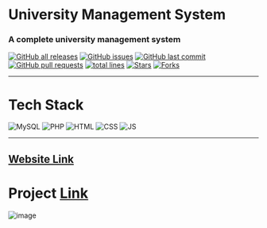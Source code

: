 # University Management System

### A complete university management system

<a href="https://github.com/vasu-1/University-Website"><img alt="GitHub all releases" src="https://img.shields.io/github/downloads/vasu-1/University-Website/total?label=Downloads&logo=github"></a>
<a href="https://github.com/vasu-1/University-Website/issues"><img alt="GitHub issues" src="https://img.shields.io/github/issues/vasu-1/University-Website?logo=github"></a>
<a href="https://github.com/vasu-1/University-Website/commits"><img alt="GitHub last commit" src="https://img.shields.io/github/last-commit/vasu-1/University-Website?logo=github"></a>
<a href="https://github.com/vasu-1/University-Website/pulls"><img alt="GitHub pull requests" src="https://img.shields.io/github/issues-pr/vasu-1/University-Website?logo=github"></a>
<a href="https://github.com/vasu-1/University-Website"><img src="https://sloc.xyz/github/vasu-1/University-Website/" alt="total lines"/></a>
<a href="https://github.com/vasu-1/University-Website"><img src="https://img.shields.io/github/stars/vasu-1/University-Website" alt="Stars"/></a>
<a href="https://github.com/vasu-1/University-Website/network/members"><img src="https://img.shields.io/github/forks/vasu-1/University-Website" alt="Forks"/></a>

---

# Tech Stack

![MySQL](https://img.shields.io/badge/mysql-%2300f.svg?style=for-the-badge&logo=mysql&logoColor=white)
![PHP](https://img.shields.io/badge/php-%23777BB4.svg?style=for-the-badge&logo=php&logoColor=white)
![HTML](https://img.shields.io/badge/html5%20-%23E34F26.svg?&style=for-the-badge&logo=html5&logoColor=white)
![CSS](https://img.shields.io/badge/css3%20-%231572B6.svg?&style=for-the-badge&logo=css3&logoColor=white)
![JS](https://img.shields.io/badge/javascript%20-%23323330.svg?&style=for-the-badge&logo=javascript&logoColor=%23F7DF1E)

---

## [Website Link](https://rocky-eyrie-99788.herokuapp.com/)

  
  # Project [Link](http://sadhu.mywebcommunity.org/)
  
  ![image](https://user-images.githubusercontent.com/76911582/138220565-696c0125-2891-4e6f-a787-02d3eae9e325.png)
